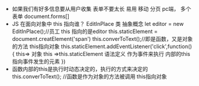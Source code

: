 - 如果我们有好多信息要从用户收集
    表单不要太长 易用
    移动    分页
    pc端， 多个表单 document.forms[]
- JS 在面向对象中
    this 指向谁？
    EditInPlace 类  抽象概念
    let editor = new EditInPlace();//员工
    this 指向的是editor
    this.staticElement = document.creatElement('span')
    this.converToText();//即是函数，又是对象的方法  this指向对象
    this.staticElement.addEventListener('click',function(){
        this=> 对象
        this =>this.staticElement   语法定义
        作为事件来执行  内部的this  指向事件发生的元素
    })
- 函数内部的this是执行时动态决定的，执行的方式来决定的
    this.converToText();    //函数是作为对象的方法被调用    this指向对象
    